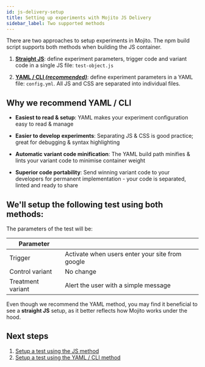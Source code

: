 ```yaml
---
id: js-delivery-setup
title: Setting up experiments with Mojito JS Delivery
sidebar_label: Two supported methods
---
```

There are two approaches to setup experiments in Mojito. The npm build script supports both methods when building the JS container.

1.  **[Straight JS](js-delivery-setup-js.md)**: define experiment parameters, trigger code and variant code in a single JS file: `test-object.js`

2.  **[YAML / CLI _(recommended)_](js-delivery-setup-yaml.md)**: define experiment parameters in a YAML file: `config.yml`. All JS and CSS are separated into individual files.

## Why we recommend YAML / CLI

-   **Easiest to read & setup**: YAML makes your experiment configuration easy to read & manage

-   **Easier to develop experiments**: Separating JS & CSS is good practice; great for debugging & syntax highlighting

-   **Automatic variant code minification**: The YAML build path minifies & lints your variant code to minimise container weight

-   **Superior code portability**: Send winning variant code to your developers for permanent implementation - your code is separated, linted and ready to share

## We'll setup the following test using both methods:

The parameters of the test will be:

| Parameter         |                                                 |
| ----------------- | ----------------------------------------------- |
| Trigger           | Activate when users enter your site from google |
| Control variant   | No change                                       |
| Treatment variant | Alert the user with a simple message            |

Even though we recommend the YAML method, you may find it beneficial to see a **straight JS** setup, as it better reflects how Mojito works under the hood.

## Next steps

1.  [Setup a test using the JS method](js-delivery-setup-js.md)
2.  [Setup a test using the YAML / CLI method](js-delivery-setup-yaml.md)
